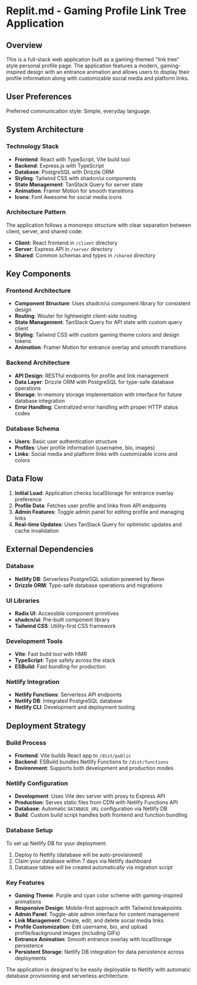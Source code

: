 # Replit.md - Gaming Profile Link Tree Application

## Overview

This is a full-stack web application built as a gaming-themed "link tree" style personal profile page. The application features a modern, gaming-inspired design with an entrance animation and allows users to display their profile information along with customizable social media and platform links.

## User Preferences

Preferred communication style: Simple, everyday language.

## System Architecture

### Technology Stack
- **Frontend**: React with TypeScript, Vite build tool
- **Backend**: Express.js with TypeScript
- **Database**: PostgreSQL with Drizzle ORM
- **Styling**: Tailwind CSS with shadcn/ui components
- **State Management**: TanStack Query for server state
- **Animation**: Framer Motion for smooth transitions
- **Icons**: Font Awesome for social media icons

### Architecture Pattern
The application follows a monorepo structure with clear separation between client, server, and shared code:
- **Client**: React frontend in `/client` directory
- **Server**: Express API in `/server` directory  
- **Shared**: Common schemas and types in `/shared` directory

## Key Components

### Frontend Architecture
- **Component Structure**: Uses shadcn/ui component library for consistent design
- **Routing**: Wouter for lightweight client-side routing
- **State Management**: TanStack Query for API state with custom query client
- **Styling**: Tailwind CSS with custom gaming theme colors and design tokens
- **Animation**: Framer Motion for entrance overlay and smooth transitions

### Backend Architecture
- **API Design**: RESTful endpoints for profile and link management
- **Data Layer**: Drizzle ORM with PostgreSQL for type-safe database operations
- **Storage**: In-memory storage implementation with interface for future database integration
- **Error Handling**: Centralized error handling with proper HTTP status codes

### Database Schema
- **Users**: Basic user authentication structure
- **Profiles**: User profile information (username, bio, images)
- **Links**: Social media and platform links with customizable icons and colors

## Data Flow

1. **Initial Load**: Application checks localStorage for entrance overlay preference
2. **Profile Data**: Fetches user profile and links from API endpoints
3. **Admin Features**: Toggle admin panel for editing profile and managing links
4. **Real-time Updates**: Uses TanStack Query for optimistic updates and cache invalidation

## External Dependencies

### Database
- **Netlify DB**: Serverless PostgreSQL solution powered by Neon
- **Drizzle ORM**: Type-safe database operations and migrations

### UI Libraries
- **Radix UI**: Accessible component primitives
- **shadcn/ui**: Pre-built component library
- **Tailwind CSS**: Utility-first CSS framework

### Development Tools
- **Vite**: Fast build tool with HMR
- **TypeScript**: Type safety across the stack
- **ESBuild**: Fast bundling for production

### Netlify Integration
- **Netlify Functions**: Serverless API endpoints
- **Netlify DB**: Integrated PostgreSQL database
- **Netlify CLI**: Development and deployment tooling

## Deployment Strategy

### Build Process
- **Frontend**: Vite builds React app to `/dist/public`
- **Backend**: ESBuild bundles Netlify Functions to `/dist/functions`
- **Environment**: Supports both development and production modes

### Netlify Configuration
- **Development**: Uses Vite dev server with proxy to Express API
- **Production**: Serves static files from CDN with Netlify Functions API
- **Database**: Automatic `DATABASE_URL` configuration via Netlify DB
- **Build**: Custom build script handles both frontend and function bundling

### Database Setup
To set up Netlify DB for your deployment:
1. Deploy to Netlify (database will be auto-provisioned)
2. Claim your database within 7 days via Netlify dashboard
3. Database tables will be created automatically via migration script

### Key Features
- **Gaming Theme**: Purple and cyan color scheme with gaming-inspired animations
- **Responsive Design**: Mobile-first approach with Tailwind breakpoints
- **Admin Panel**: Toggle-able admin interface for content management
- **Link Management**: Create, edit, and delete social media links
- **Profile Customization**: Edit username, bio, and upload profile/background images (including GIFs)
- **Entrance Animation**: Smooth entrance overlay with localStorage persistence
- **Persistent Storage**: Netlify DB integration for data persistence across deployments

The application is designed to be easily deployable to Netlify with automatic database provisioning and serverless architecture.